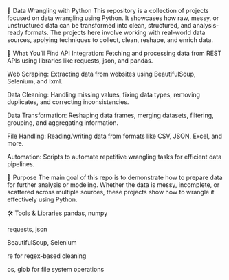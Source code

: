 🧹 Data Wrangling with Python
This repository is a collection of projects focused on data wrangling using Python. It showcases how raw, messy, or unstructured data can be transformed into clean, structured, and analysis-ready formats. The projects here involve working with real-world data sources, applying techniques to collect, clean, reshape, and enrich data.

🔧 What You’ll Find
API Integration: Fetching and processing data from REST APIs using libraries like requests, json, and pandas.

Web Scraping: Extracting data from websites using BeautifulSoup, Selenium, and lxml.

Data Cleaning: Handling missing values, fixing data types, removing duplicates, and correcting inconsistencies.

Data Transformation: Reshaping data frames, merging datasets, filtering, grouping, and aggregating information.

File Handling: Reading/writing data from formats like CSV, JSON, Excel, and more.

Automation: Scripts to automate repetitive wrangling tasks for efficient data pipelines.

🧠 Purpose
The main goal of this repo is to demonstrate how to prepare data for further analysis or modeling. Whether the data is messy, incomplete, or scattered across multiple sources, these projects show how to wrangle it effectively using Python.

🛠️ Tools & Libraries
pandas, numpy

requests, json

BeautifulSoup, Selenium

re for regex-based cleaning

os, glob for file system operations

